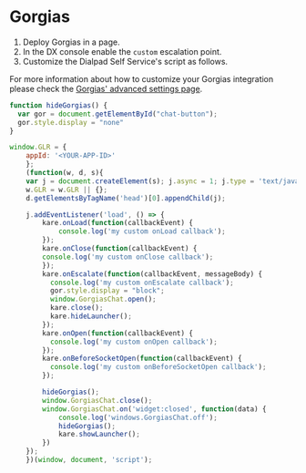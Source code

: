 # Gorgias

 1. Deploy Gorgias in a page.
 2. In the DX console enable the `custom` escalation point.
 3. Customize the Dialpad Self Service's script as follows.


For more information about how to customize your Gorgias integration please check the [Gorgias' advanced settings page](https://docs.gorgias.com/gorgias-chat/advanced-customization-new-chat).


```javascript
function hideGorgias() {
  var gor = document.getElementById("chat-button");
  gor.style.display = "none"
}

window.GLR = {
    appId: '<YOUR-APP-ID>'
    };
    (function(w, d, s){
    var j = document.createElement(s); j.async = 1; j.type = 'text/javascript'; j.src = 'https://widget.eu.karehq.com/latest.js';
    w.GLR = w.GLR || {};
    d.getElementsByTagName('head')[0].appendChild(j);

    j.addEventListener('load', () => {
        kare.onLoad(function(callbackEvent) {
            console.log('my custom onLoad callback');
        });
        kare.onClose(function(callbackEvent) {
        console.log('my custom onClose callback');
        });
        kare.onEscalate(function(callbackEvent, messageBody) {
          console.log('my custom onEscalate callback');
          gor.style.display = "block";
          window.GorgiasChat.open();
          kare.close();
          kare.hideLauncher();
        });
        kare.onOpen(function(callbackEvent) {
          console.log('my custom onOpen callback');
        });          
        kare.onBeforeSocketOpen(function(callbackEvent) {
          console.log('my custom onBeforeSocketOpen callback');
        });

        hideGorgias();
        window.GorgiasChat.close();
        window.GorgiasChat.on('widget:closed', function(data) {
            console.log('windows.GorgiasChat.off');
            hideGorgias();
            kare.showLauncher();
        })
    });
    })(window, document, 'script');
```
